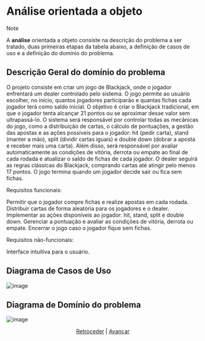 # Análise orientada a objeto
> [!NOTE]
> A **análise** orientada a objeto consiste na descrição do problema a ser tratado, duas primeiras etapas da tabela abaixo, a definição de casos de uso e a definição do domínio do problema.

## Descrição Geral do domínio do problema

O projeto consiste em criar um jogo de Blackjack, onde o jogador enfrentará um dealer controlado pelo sistema. O jogo permite ao usuário escolher, no início, quantos jogadores participarão e quantas fichas cada jogador terá como saldo inicial. O objetivo é criar o Blackjack tradicional, em que o jogador tenta alcançar 21 pontos ou se aproximar desse valor sem ultrapassá-lo.
O sistema será responsável por controlar todas as mecânicas do jogo, como a distribuição de cartas, o cálculo de pontuações, a gestão das apostas e as ações possíveis para o jogador: hit (pedir carta), stand (manter a mão), split (dividir cartas iguais) e double down (dobrar a aposta e receber mais uma carta). Além disso, será responsável por avaliar automaticamente as condições de vitória, derrota ou empate ao final de cada rodada e atualizar o saldo de fichas de cada jogador.
O dealer seguirá as regras clássicas do Blackjack, comprando cartas até atingir pelo menos 17 pontos. O jogo termina quando um jogador decide sair ou fica sem fichas.

Requisitos funcionais:

Permitir que o jogador compre fichas e realize apostas em cada rodada.
Distribuir cartas de forma aleatória para os jogadores e o dealer.
Implementar as ações disponíveis ao jogador: hit, stand, split e double down.
Gerenciar a pontuação e avaliar as condições de vitória, derrota ou empate.
Encerrar o jogo caso o jogador fique sem fichas.

Requisitos não-funcionais:

Interface intuitiva para o usuário.

## Diagrama de Casos de Uso

![image](https://github.com/user-attachments/assets/23de7054-485f-4a63-af80-e9ac3bf206df)


 
## Diagrama de Domínio do problema

![image](https://github.com/user-attachments/assets/abfd9492-219f-4afc-b8fb-a645a20dd08c)






<div align="center">

[Retroceder](README.md) | [Avançar](projeto.md)

</div>
